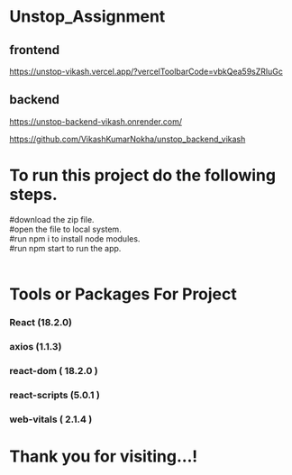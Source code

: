 # Unstop_Assignment

## frontend
https://unstop-vikash.vercel.app/?vercelToolbarCode=vbkQea59sZRluGc

## backend 
https://unstop-backend-vikash.onrender.com/

https://github.com/VikashKumarNokha/unstop_backend_vikash


# To run this project do the following steps.
#download the zip file.
<br/>
#open the file to local system.
<br/>
#run npm i to install node modules.
<br/>
#run npm start to run the app.
<br/>
<br/>
# Tools or Packages For Project 
### React (18.2.0)
### axios (1.1.3)
### react-dom ( 18.2.0 )
### react-scripts (5.0.1 )
### web-vitals ( 2.1.4 )

    
    


<h1>Thank you for visiting...!</h1>




